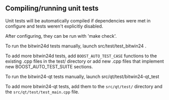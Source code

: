 Compiling/running unit tests
------------------------------------

Unit tests will be automatically compiled if dependencies were met in configure
and tests weren't explicitly disabled.

After configuring, they can be run with 'make check'.

To run the bitwin24d tests manually, launch src/test/test_bitwin24 .

To add more bitwin24d tests, add `BOOST_AUTO_TEST_CASE` functions to the existing
.cpp files in the test/ directory or add new .cpp files that
implement new BOOST_AUTO_TEST_SUITE sections.

To run the bitwin24-qt tests manually, launch src/qt/test/bitwin24-qt_test

To add more bitwin24-qt tests, add them to the `src/qt/test/` directory and
the `src/qt/test/test_main.cpp` file.
